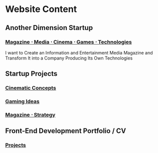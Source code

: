 # Website Content

## Another Dimension Startup

### [ Magazine ⋅ Media ⋅ Cinema ⋅ Games ⋅ Technologies ](https://buhowski.dev/vision)

I want to Create an Information and Entertainment Media Magazine and Transform It into a Company Producing Its Own Technologies

## Startup Projects

### [ Cinematic Concepts ](https://buhowski.dev/cinema)

### [ Gaming Ideas ](https://buhowski.dev/games)

### [ Magazine ⋅ Strategy ](https://buhowski.dev/mvp)

## Front-End Development Portfolio / CV

### [ Projects ](https://buhowski.dev/portfolio)
